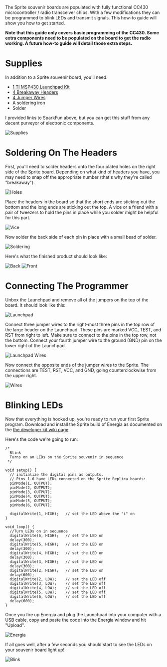 The Sprite souvenir boards are populated with fully functional CC430 microcontroller / radio transceiver chips. With a few modifications they can be programmed to blink LEDs and transmit signals. This how-to guide will show you how to get started.

**Note that this guide only covers basic programming of the CC430. Some extra components need to be populated on the board to get the radio working. A future how-to guide will detail those extra steps.**

# Supplies
In addition to a Sprite souvenir board, you'll need:
* [1 TI MSP430 Launchpad Kit](https://www.sparkfun.com/products/10020)
* [4 Breakaway Headers](https://www.sparkfun.com/products/116)
* [4 Jumper Wires](https://www.sparkfun.com/products/9389)
* A soldering iron
* Solder

I provided links to SparkFun above, but you can get this stuff from any decent purveyor of electronic components.

![Supplies](https://dl.dropbox.com/u/19178351/GItHub%20Wiki%20Pictures/Souvenir_Supplies.jpg)

# Soldering On The Headers
First, you'll need to solder headers onto the four plated holes on the right side of the Sprite board. Depending on what kind of headers you have, you may need to snap off the appropriate number (that's why they're called "breakaway").

![Holes](https://dl.dropbox.com/u/19178351/GItHub%20Wiki%20Pictures/Souvenir_Holes.jpg)

Place the headers in the board so that the short ends are sticking out the bottom and the long ends are sticking out the top. A vice or a friend with a pair of tweezers to hold the pins in place while you solder might be helpful for this part.

![Vice](https://dl.dropbox.com/u/19178351/GItHub%20Wiki%20Pictures/Souvenir_Vice.jpg)

Now solder the back side of each pin in place with a small bead of solder.

![Soldering](https://dl.dropbox.com/u/19178351/GItHub%20Wiki%20Pictures/Souvenir_Soldering.jpg)

Here's what the finished product should look like:

![Back](https://dl.dropbox.com/u/19178351/GItHub%20Wiki%20Pictures/Souvenir_Back.jpg)
![Front](https://dl.dropbox.com/u/19178351/GItHub%20Wiki%20Pictures/Souvenir_Front.jpg)

# Connecting The Programmer

Unbox the Launchpad and remove all of the jumpers on the top of the board. It should look like this:

![Launchpad](https://dl.dropbox.com/u/19178351/GItHub%20Wiki%20Pictures/Souvenir_Launchpad.jpg)

Connect three jumper wires to the right-most three pins in the top row of the large header on the Launchpad. These pins are marked VCC, TEST, and RST from right to left. Make sure to connect to the pins in the top row, not the bottom. Connect your fourth jumper wire to the ground (GND) pin on the lower right of the Launchpad.

![Launchpad Wires](https://dl.dropbox.com/u/19178351/GItHub%20Wiki%20Pictures/Souvenir_LPWires.jpg)

Now connect the opposite ends of the jumper wires to the Sprite. The connections are TEST, RST, VCC, and GND, going counterclockwise from the upper right.

![Wires](https://dl.dropbox.com/u/19178351/GItHub%20Wiki%20Pictures/Souvenir_Wires.jpg)

# Blinking LEDs

Now that everything is hooked up, you're ready to run your first Sprite program. Download and install the Sprite build of Energia as documented on the [the developer kit wiki page](https://github.com/zacinaction/kicksat/wiki/Getting-started-with-the-Sprite-Development-Kit#installing-software).

Here's the code we're going to run:
```
/*
  Blink
  Turns on an LEDs on the Sprite souvenir in sequence
 */

void setup() {                
  // initialize the digital pins as outputs.
  // Pins 1-6 have LEDs connected on the Sprite Replica boards:
  pinMode(1, OUTPUT);
  pinMode(2, OUTPUT);
  pinMode(3, OUTPUT);
  pinMode(4, OUTPUT);
  pinMode(5, OUTPUT);
  pinMode(6, OUTPUT);
  
  digitalWrite(1, HIGH);   // set the LED above the "i" on
}

void loop() {
  //Turn LEDs on in sequence
  digitalWrite(6, HIGH);   // set the LED on
  delay(300);
  digitalWrite(5, HIGH);   // set the LED on
  delay(300);
  digitalWrite(4, HIGH);   // set the LED on
  delay(300);
  digitalWrite(3, HIGH);   // set the LED on
  delay(300);
  digitalWrite(2, HIGH);   // set the LED on
  delay(600);
  digitalWrite(2, LOW);    // set the LED off
  digitalWrite(3, LOW);    // set the LED off
  digitalWrite(4, LOW);    // set the LED off
  digitalWrite(5, LOW);    // set the LED off
  digitalWrite(6, LOW);    // set the LED off
  delay(600);
}
```
Once you fire up Energia and plug the Launchpad into your computer with a USB cable, copy and paste the code into the Energia window and hit "Upload".

![Energia](https://dl.dropbox.com/u/19178351/GItHub%20Wiki%20Pictures/Souvenir_Energia.png)

If all goes well, after a few seconds you should start to see the LEDs on your souvenir board light up!

![Blink](https://dl.dropbox.com/u/19178351/GItHub%20Wiki%20Pictures/Souvenir_Blink.jpg)